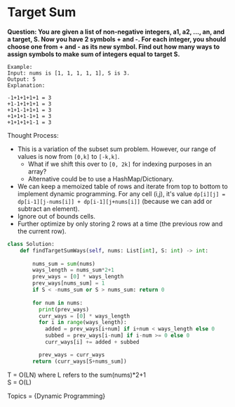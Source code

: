 # Target Sum

<b>Question: You are given a list of non-negative integers, a1, a2, ..., an, and a target, S. Now you have 2 symbols + and -. For each integer, you should choose one from + and - as its new symbol.
Find out how many ways to assign symbols to make sum of integers equal to target S.</b>

```
Example:
Input: nums is [1, 1, 1, 1, 1], S is 3. 
Output: 5
Explanation: 

-1+1+1+1+1 = 3
+1-1+1+1+1 = 3
+1+1-1+1+1 = 3
+1+1+1-1+1 = 3
+1+1+1+1-1 = 3
```

Thought Process:
* This is a variation of the subset sum problem. However, our range of values is now from `[0,k]` to `[-k,k]`. 
  * What if we shift this over to `[0, 2k]` for indexing purposes in an array?
  * Alternative could be to use a HashMap/Dictionary.
* We can keep a memoized table of rows and iterate from top to bottom to implement dynamic programming. For any cell (i,j), it's value `dp[i][j] = dp[i-1][j-nums[i]] + dp[i-1][j+nums[i]]` (because we can add or subtract an element).
* Ignore out of bounds cells. 
* Further optimize by only storing 2 rows at a time (the previous row and the current row).

```python
class Solution:
    def findTargetSumWays(self, nums: List[int], S: int) -> int:
        
        nums_sum = sum(nums)
        ways_length = nums_sum*2+1
        prev_ways = [0] * ways_length
        prev_ways[nums_sum] = 1
        if S < -nums_sum or S > nums_sum: return 0
        
        for num in nums:
          print(prev_ways)
          curr_ways = [0] * ways_length
          for i in range(ways_length):
            added = prev_ways[i+num] if i+num < ways_length else 0
            subbed = prev_ways[i-num] if i-num >= 0 else 0
            curr_ways[i] += added + subbed

          prev_ways = curr_ways 
        return (curr_ways[S+nums_sum])
```

T = O(LN) where L refers to the sum(nums)*2+1  
S = O(L)  

Topics = {Dynamic Programming}
